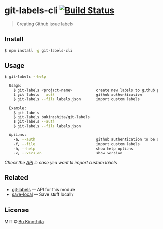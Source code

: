 # git-labels-cli [![Build Status](https://travis-ci.org/bukinoshita/git-labels-cli.svg?branch=master)](https://travis-ci.org/bukinoshita/git-labels-cli)

> Creating Github issue labels


## Install

```bash
$ npm install -g git-labels-cli
```


## Usage

```bash
$ git-labels --help

  Usage:
    $ git-labels <project-name>           create new labels to github project
    $ git-labels --auth                   github authentication
    $ git-labels --file labels.json       import custom labels

  Example:
    $ git-labels
    $ git-labels bukinoshita/git-labels
    $ git-labels --auth
    $ git-labels --file labels.json

  Options:
    -a, --auth                            github authentication to be able to create labels
    -f, --file                            import custom labels
    -h, --help                            show help options
    -v, --version                         show version
```

_Check the [API](https://github.com/bukinoshita/git-labels#api) in case you want to import custom labels_


## Related

- [git-labels](https://github.com/bukinoshita/git-labels) — API for this module
- [save-local](https://github.com/bukinoshita/save-local) — Save stuff locally


## License

MIT © [Bu Kinoshita](https://bukinoshita.io)
